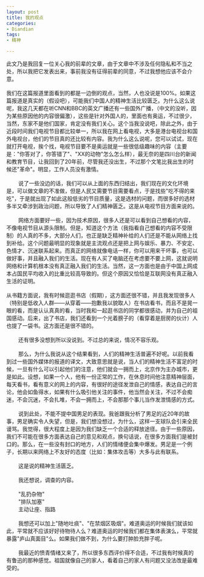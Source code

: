 ```yaml
---
layout: post
title: 我的观点
categories:
- Diandian
tags:
- 精神

---
```

此文乃是我回复一位关心我的前辈的文章，由于文章中不涉及任何隐私和不当之处，所以我把它发表出来，事前我没有征得前辈的同意，不过我想他应该不会介意。
<br />
<br />我们在这篇报道里面看到的都是一边倒的观点，当然，人也没说是100%。如果这篇报道是真实的（假设吧），可能我们中国人的精神生活比较匮乏。为什么这么说呢，我这几天都在听CNN和BBC的英文广播还有一些国外广播，（中文的没听，因为某些原因他的内容很偏激），这些是针对外国人的，里面也有奥运，不过很少，当然，东家不是他们国家，肯定没有我们关心。这个当我没说吧，除此之外，由于近段时间我们电视节目都比较单一，所以我在网上看电视，大多是港台电视台和国外电视台，他们的节目真的还比较有内容。我为什么这么说呢，您可以试试，现在就打开电视，挨个找，电视节目要不是奥运就是一些很低级趣味的内容（主要是：&quot;你答对了，你答错了&quot;、&quot;XX的动物&quot;怎么怎么样），最无奈的是四川台的新闻和教育节目，让我回到了20年前，尽管我还没出生，不过那个文笔比我出生的时候还&quot;革命&quot;。明显，工作人员没有激情。
<br />
<br />&nbsp;&nbsp;&nbsp;&nbsp;&nbsp;&nbsp;&nbsp; 说了一些没边的话，我们可以从上面的东西归结出，我们现在的文化环境是，可以做文章的不准做，但是人民又需要节目需要看点，于是找些&quot;吃不得的来吃&quot;，于是就出现了如此这般低劣的节目质量，这是选材的问题，而很多好的选材多半又牵涉到政治问题，所以导致了人们精神匮乏。这是从电视节目方面来说的。
<br />
<br />&nbsp;&nbsp;&nbsp;&nbsp;&nbsp;&nbsp;&nbsp; 网络方面要好一些，因为技术原因，很多人还是可以看到自己想看的内容，不像电视节目从源头限制。但是，知道这个方法（我指看自己想看的内容不受限制）的人真的不多，大部分人们，也正是缺乏精神补给的人们还是不能从网络上找到补给。这个问题最明显的现象就是主流观点还是把上网与娱乐、暴力、不安定、色情才、沉迷联系起来。而真正的网络就像电话一样，你可以用来干坏事，也可以做好事，并且融入我们的生活。现在有人买了电脑还在考虑要不要上网，这就说明网络和计算机根本没有真正融入我们的生活。当然，这一方面也是由于中国上网成本占国民平均收入的比重比较高导致的。但这个原因又恰恰是互联网没有真正融入生活的证明。
<br />
<br />从书籍方面说，我有时候逛逛书店（假期），这方面还很不错，并且我发现很多人（特别是低收入人群——从穿着——抱歉我以貌取人）在书店看书，而且不是晃一眼的看，而是认认真真的看，当时我和一起逛书店的同学都很感动，并为自己的祖国感动。后来，出了书店，我们还看到一个光着膀子的（看穿着是厨房的伙计）人也提了一袋书。这方面还是很不错的。
<br />
<br />&nbsp;&nbsp;&nbsp;&nbsp;&nbsp;&nbsp;&nbsp; 还有很多没想到所以没说到。不过总的来说，情况不容乐观。
<br />
<br />&nbsp;&nbsp;&nbsp;&nbsp;&nbsp;&nbsp;&nbsp; 那么，为什么我说从这个结果看到，人们的精神生活普遍不好呢。以前我看到过一些国外媒体的报道的译文，大致意思就是说，当人们的精神生活不富足的时候，一旦有什么可以引起他们的注意，他们就会一拥而上，北京作为主办城市，更是如此。设想，如果一个人，他有一份正常的工作，在休息时间他注意精神层面，每天看书，看有意义的网上的内容，有很好的途径发泄自己的情感，表达自己的言论，他会如鱼得水，如果有什么吸引他关注的事件，他当然会关注，不过不会痴迷，不会沉迷，不会扎堆，不会一拥而上，不会那那个事儿当作发泄情感的方式。
<br />
<br />&nbsp;&nbsp;&nbsp;&nbsp;&nbsp;&nbsp;&nbsp; 说到此处，不能不提中国男足的表现。我爸跟我分析了男足的近20年的故事，男足确实令人失望，但是，我们想没想过，为什么，这样一支球队会引来全民谩骂。我觉得，很大程度上是因为我们缺乏一个合适的释放途径。由于一些原因，我们不可能在很多方面表达自己的意见和观点，换句话说，在很多方面我们是被封口的。那么，在一些没有封口的地方，人们的情绪便会集中爆发。男足是一个例子，长期以来网络上不友好的态度（比如：集体攻击等）大多与此有联系。
<br />
<br />&nbsp;&nbsp;&nbsp;&nbsp;&nbsp;&nbsp;&nbsp; 这是说的精神生活匮乏。
<br />
<br />&nbsp;&nbsp;&nbsp;&nbsp;&nbsp;&nbsp;&nbsp; 我还想说，调查的内容。
<br />
<br />&nbsp;&nbsp;&nbsp;&nbsp;&nbsp;&nbsp;&nbsp; &quot;乱扔杂物&quot;
<br />&nbsp;&nbsp;&nbsp;&nbsp;&nbsp;&nbsp;&nbsp; &quot;排队加塞&quot;
<br />&nbsp;&nbsp;&nbsp;&nbsp;&nbsp;&nbsp;&nbsp; 主动让座、指路
<br />
<br />&nbsp;&nbsp;&nbsp;&nbsp;&nbsp;&nbsp;&nbsp; 我想还可以加上&quot;随地吐痰&quot;、&quot;在禁烟区吸烟&quot;。难道奥运的时候我们就该如此，平常就不应该好好待物待人么？难道奥运的时候我们都在集体表演么，平常就暴露&quot;庐山真面目&quot;么。如果我们做不到，为什么要打肿脸充胖子呢。
<br />
<br />&nbsp;&nbsp;&nbsp;&nbsp;&nbsp;&nbsp;&nbsp; 我最近的愤青情绪又来了，所以很多东西评价得不合适，不过我有时候真的有鲁迅的那种感觉。祖国就像自己的家人，看着自己的家人有问题又没法改是最难受的。
